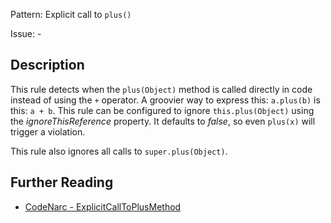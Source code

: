 Pattern: Explicit call to `plus()`

Issue: -

## Description

This rule detects when the `plus(Object)` method is called directly in code instead of using the `+` operator. A groovier way to express this: `a.plus(b)` is this: `a + b`. This rule can be configured to ignore `this.plus(Object)` using the *ignoreThisReference* property. It defaults to *false*, so even `plus(x)` will trigger a violation.

This rule also ignores all calls to `super.plus(Object)`.

## Further Reading

* [CodeNarc - ExplicitCallToPlusMethod](https://codenarc.github.io/CodeNarc/codenarc-rules-groovyism.html#explicitcalltoplusmethod-rule)